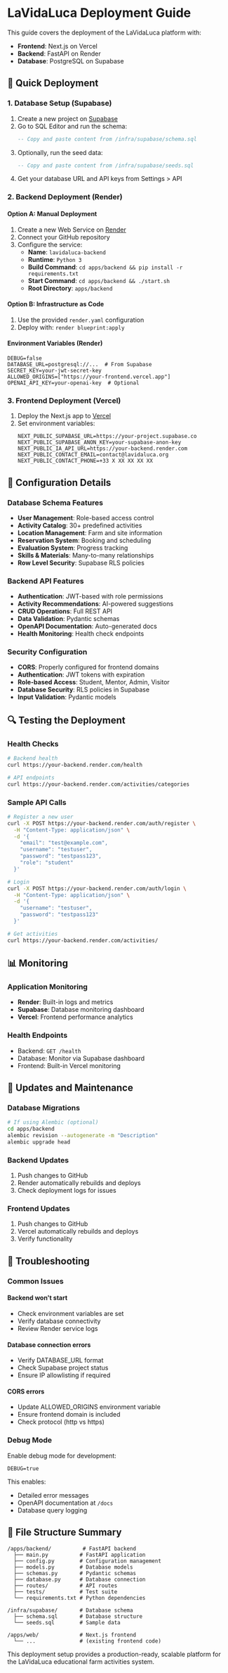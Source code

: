 # LaVidaLuca Deployment Guide

This guide covers the deployment of the LaVidaLuca platform with:
- **Frontend**: Next.js on Vercel
- **Backend**: FastAPI on Render
- **Database**: PostgreSQL on Supabase

## 🚀 Quick Deployment

### 1. Database Setup (Supabase)

1. Create a new project on [Supabase](https://supabase.com)
2. Go to SQL Editor and run the schema:
   ```sql
   -- Copy and paste content from /infra/supabase/schema.sql
   ```
3. Optionally, run the seed data:
   ```sql
   -- Copy and paste content from /infra/supabase/seeds.sql
   ```
4. Get your database URL and API keys from Settings > API

### 2. Backend Deployment (Render)

#### Option A: Manual Deployment
1. Create a new Web Service on [Render](https://render.com)
2. Connect your GitHub repository
3. Configure the service:
   - **Name**: `lavidaluca-backend`
   - **Runtime**: `Python 3`
   - **Build Command**: `cd apps/backend && pip install -r requirements.txt`
   - **Start Command**: `cd apps/backend && ./start.sh`
   - **Root Directory**: `apps/backend`

#### Option B: Infrastructure as Code
1. Use the provided `render.yaml` configuration
2. Deploy with: `render blueprint:apply`

#### Environment Variables (Render)
```env
DEBUG=false
DATABASE_URL=postgresql://...  # From Supabase
SECRET_KEY=your-jwt-secret-key
ALLOWED_ORIGINS=["https://your-frontend.vercel.app"]
OPENAI_API_KEY=your-openai-key  # Optional
```

### 3. Frontend Deployment (Vercel)

1. Deploy the Next.js app to [Vercel](https://vercel.com)
2. Set environment variables:
   ```env
   NEXT_PUBLIC_SUPABASE_URL=https://your-project.supabase.co
   NEXT_PUBLIC_SUPABASE_ANON_KEY=your-supabase-anon-key
   NEXT_PUBLIC_IA_API_URL=https://your-backend.render.com
   NEXT_PUBLIC_CONTACT_EMAIL=contact@lavidaluca.org
   NEXT_PUBLIC_CONTACT_PHONE=+33 X XX XX XX XX
   ```

## 🔧 Configuration Details

### Database Schema Features
- **User Management**: Role-based access control
- **Activity Catalog**: 30+ predefined activities
- **Location Management**: Farm and site information
- **Reservation System**: Booking and scheduling
- **Evaluation System**: Progress tracking
- **Skills & Materials**: Many-to-many relationships
- **Row Level Security**: Supabase RLS policies

### Backend API Features
- **Authentication**: JWT-based with role permissions
- **Activity Recommendations**: AI-powered suggestions
- **CRUD Operations**: Full REST API
- **Data Validation**: Pydantic schemas
- **OpenAPI Documentation**: Auto-generated docs
- **Health Monitoring**: Health check endpoints

### Security Configuration
- **CORS**: Properly configured for frontend domains
- **Authentication**: JWT tokens with expiration
- **Role-based Access**: Student, Mentor, Admin, Visitor
- **Database Security**: RLS policies in Supabase
- **Input Validation**: Pydantic models

## 🔍 Testing the Deployment

### Health Checks
```bash
# Backend health
curl https://your-backend.render.com/health

# API endpoints
curl https://your-backend.render.com/activities/categories
```

### Sample API Calls
```bash
# Register a new user
curl -X POST https://your-backend.render.com/auth/register \
  -H "Content-Type: application/json" \
  -d '{
    "email": "test@example.com",
    "username": "testuser",
    "password": "testpass123",
    "role": "student"
  }'

# Login
curl -X POST https://your-backend.render.com/auth/login \
  -H "Content-Type: application/json" \
  -d '{
    "username": "testuser",
    "password": "testpass123"
  }'

# Get activities
curl https://your-backend.render.com/activities/
```

## 📊 Monitoring

### Application Monitoring
- **Render**: Built-in logs and metrics
- **Supabase**: Database monitoring dashboard
- **Vercel**: Frontend performance analytics

### Health Endpoints
- Backend: `GET /health`
- Database: Monitor via Supabase dashboard
- Frontend: Built-in Vercel monitoring

## 🔄 Updates and Maintenance

### Database Migrations
```bash
# If using Alembic (optional)
cd apps/backend
alembic revision --autogenerate -m "Description"
alembic upgrade head
```

### Backend Updates
1. Push changes to GitHub
2. Render automatically rebuilds and deploys
3. Check deployment logs for issues

### Frontend Updates
1. Push changes to GitHub
2. Vercel automatically rebuilds and deploys
3. Verify functionality

## 🚨 Troubleshooting

### Common Issues

#### Backend won't start
- Check environment variables are set
- Verify database connectivity
- Review Render service logs

#### Database connection errors
- Verify DATABASE_URL format
- Check Supabase project status
- Ensure IP allowlisting if required

#### CORS errors
- Update ALLOWED_ORIGINS environment variable
- Ensure frontend domain is included
- Check protocol (http vs https)

### Debug Mode
Enable debug mode for development:
```env
DEBUG=true
```
This enables:
- Detailed error messages
- OpenAPI documentation at `/docs`
- Database query logging

## 📁 File Structure Summary

```
/apps/backend/          # FastAPI backend
  ├── main.py          # FastAPI application
  ├── config.py        # Configuration management
  ├── models.py        # Database models
  ├── schemas.py       # Pydantic schemas
  ├── database.py      # Database connection
  ├── routes/          # API routes
  ├── tests/           # Test suite
  └── requirements.txt # Python dependencies

/infra/supabase/       # Database schema
  ├── schema.sql       # Database structure
  └── seeds.sql        # Sample data

/apps/web/             # Next.js frontend
  └── ...              # (existing frontend code)
```

This deployment setup provides a production-ready, scalable platform for the LaVidaLuca educational farm activities system.